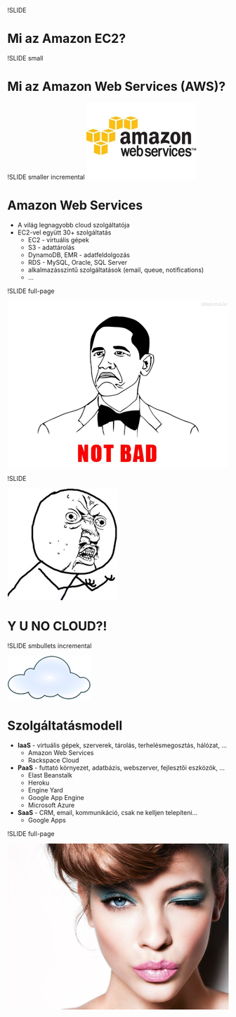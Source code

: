 !SLIDE

# Mi az Amazon EC2?

!SLIDE small

# Mi az Amazon Web Services (AWS)?

!SLIDE smaller incremental
![Amazon Web Services](aws.jpg)

# Amazon Web Services

* A világ legnagyobb cloud szolgáltatója
* EC2-vel együtt 30+ szolgáltatás
  * EC2 - virtuális gépek
  * S3 - adattárolás
  * DynamoDB, EMR - adatfeldolgozás
  * RDS - MySQL, Oracle, SQL Server
  * alkalmazásszintű szolgáltatások (email, queue, notifications)
  * ...

!SLIDE full-page

![Not Bad](not_bad.jpg)

!SLIDE

![Y U NO GUY](y_u_no.jpg)

# Y U NO CLOUD?!

!SLIDE smbullets incremental

![Cloud](cloud.png)

# Szolgáltatásmodell

* **IaaS** - virtuális gépek, szerverek, tárolás, terhelésmegosztás, hálózat, ...
  * Amazon Web Services
  * Rackspace Cloud
* **PaaS** - futtató környezet, adatbázis, webszerver, fejlesztői eszközök, ...
  * Elast Beanstalk
  * Heroku
  * Engine Yard
  * Google App Engine
  * Microsoft Azure
* **SaaS** - CRM, email, kommunikáció, csak ne kelljen telepíteni...
  * Google Apps

!SLIDE full-page

![Barbara Palvin](barbara_palvin.jpg)
